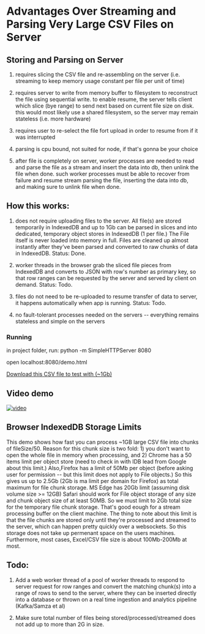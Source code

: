 

# Advantages Over Streaming and Parsing Very Large CSV Files on Server

## Storing and Parsing on Server

1. requires slicing the CSV file and re-assembling on the server (i.e. streaming to keep memory usage constant per file per unit of time)

2. requires server to write from memory buffer to filesystem to reconstruct the file using sequential write. to enable resume, the server tells client which slice (bye range) to send next based on current file size on disk. this would most likely use a shared filesystem, so the server may remain stateless (i.e. more hardware)

3. requires user to re-select the file fort upload in order to resume from if it was interrupted

4. parsing is cpu bound, not suited for node, if that's gonna be your choice

5. after file is completely on server, worker processes are needed to read and parse the file as a stream and insert the data into db, then unlink the file when done. such worker processes must be able to recover from failure and resume stream parsing the file, inserting the data into db, and making sure to unlink file when done.


## How this works:

1. does not require uploading files to the server. All file(s) are stored temporarily in IndexedDB and up to 1Gb can be parsed in slices and into dedicated, temporary object stores in IndexedDB (1 per file.) The File itself is never loaded into memory in full. Files are cleaned up almost instantly after they’ve been parsed and converted to raw chunks of data in IndexedDB. Status: Done.

2. worker threads in the browser grab the sliced file pieces from IndexedDB and converts to JSON with row's number as primary key, so that row ranges can be requested by the server and served by client on demand. Status: Todo.

3. files do not need to be re-uploaded to resume transfer of data to server, it happens automatically when app is running. Status: Todo.

3. no fault-tolerant processes needed on the servers -- everything remains stateless and simple on the servers

### Running

in project folder, run: python -m SimpleHTTPServer 8080

open localhost:8080/demo.html

[Download this CSV file to test with (~1Gb)](https://www.dropbox.com/s/re91c6y9ekbxost/article_category.csv?dl=0)

 
 ## Video demo
 
[![video](https://img.youtube.com/vi/HyZoUJAftmA/0.jpg)](https://www.youtube.com/watch?v=HyZoUJAftmA) 

## Browser IndexedDB Storage Limits

 This demo shows how fast you can process ~1GB large CSV file into chunks of fileSize/50. Reason for this chunk size is two fold: 1) you don't want to open the whole file in memory when processing, and 2) Chrome has a 50 items limit per object store (need to check in with IDB lead from Google about this limit.) Also,Firefox has a limit of 50Mb per object (before asking user for permission -- but this limit does not apply to File objects.) So this gives us up to 2.5Gb (2Gb is ma limit per domain for Firefox) as total maximum for file chunk storage. MS Edge has 20Gb limit (assuming disk volume size >= 12GB) Safari should work for File object storage of any size and chunk object size of at least 50MB. So we must limit to 2Gb total size for the temporary file chunk storage. That's good eough for a stream processing buffer on the client machine. The thing to note about this limit is that the file chunks are stored only until they're processed and streamed to the server, which can happen pretty quickly over a websockets. So this storage does not take up permenant space on the users machines. Furthermore, most cases, Excel/CSV file size is about 100Mb-200Mb at most. 
 
 ## Todo:

 1. Add a web worker thread of a pool of worker threads to respond to server request for row ranges and convert the matching chunk(s) into a range of rows to send to the server, where they can be inserted directly into a database or thrown on a real time ingestion and analytics pipeline (Kafka/Samza et al)

2. Make sure total number of files being stored/processed/streamed does not add up to more than 2G in size.
   